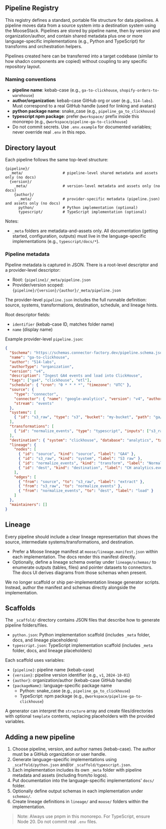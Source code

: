 ## Pipeline Registry

This registry defines a standard, portable file structure for data pipelines. A pipeline moves data from a source system into a destination system using the MooseStack. Pipelines are stored by pipeline name, then by version and organization/author, and contain shared metadata plus one or more language-specific implementations (e.g., Python and TypeScript) for transforms and orchestration helpers.

Pipelines created here can be transferred into a target codebase (similar to how shadcn components are copied) without coupling to any specific repository layout.

### Naming conventions

- **pipeline name**: kebab-case (e.g., `ga-to-clickhouse`, `shopify-orders-to-warehouse`)
- **author/organization**: kebab-case GitHub org or user (e.g., `514-labs`). Must correspond to a real GitHub handle (used for linking and avatars)
- **python package name**: snake_case (e.g., `pipeline_ga_to_clickhouse`)
- **typescript npm package**: prefer `@workspace/` prefix inside this monorepo (e.g., `@workspace/pipeline-ga-to-clickhouse`)
- Do not commit secrets. Use `.env.example` for documented variables; never override real `.env` in this repo.

## Directory layout

Each pipeline follows the same top-level structure:

```
{pipeline}/
  _meta/                  # pipeline-level shared metadata and assets only (no docs)
  {version}/
    _meta/                # version-level metadata and assets only (no docs)
    {author}/
      _meta/              # provider-specific metadata (pipeline.json) and assets only (no docs)
      python/             # Python implementation (optional)
      typescript/         # TypeScript implementation (optional)
```

Notes:

- `_meta` folders are metadata-and-assets only. All documentation (getting started, configuration, outputs) must live in the language-specific implementations (e.g., `typescript/docs/*`).

### Pipeline metadata

Pipeline metadata is captured in JSON. There is a root-level descriptor and a provider-level descriptor:

- Root: `{pipeline}/_meta/pipeline.json`
- Provider/version scoped: `{pipeline}/{version}/{author}/_meta/pipeline.json`

The provider-level `pipeline.json` includes the full runnable definition: source, systems, transformations, destination, schedule, and lineage hints.

Root descriptor fields:

- `identifier` (kebab-case ID, matches folder name)
- `name` (display name)

Example provider-level `pipeline.json`:

```json
{
  "$schema": "https://schemas.connector-factory.dev/pipeline.schema.json",
  "name": "ga-to-clickhouse",
  "author": "514-labs",
  "authorType": "organization",
  "version": "v4",
  "description": "Ingest GA4 events and load into ClickHouse",
  "tags": ["ga4", "clickhouse", "etl"],
  "schedule": { "cron": "0 * * * *", "timezone": "UTC" },
  "source": {
    "type": "connector",
    "connector": { "name": "google-analytics", "version": "v4", "author": "514-labs" },
    "stream": "events"
  },
  "systems": [
    { "id": "s3_raw", "type": "s3", "bucket": "my-bucket", "path": "ga/events/raw/" }
  ],
  "transformations": [
    { "id": "normalize_events", "type": "typescript", "inputs": ["s3_raw"], "outputs": ["ch_stage.events"] }
  ],
  "destination": { "system": "clickhouse", "database": "analytics", "table": "events" },
  "lineage": {
    "nodes": [
      { "id": "source", "kind": "source", "label": "GA4" },
      { "id": "s3_raw", "kind": "system", "label": "S3 raw" },
      { "id": "normalize_events", "kind": "transform", "label": "Normalize" },
      { "id": "dest", "kind": "destination", "label": "CH analytics.events" }
    ],
    "edges": [
      { "from": "source", "to": "s3_raw", "label": "extract" },
      { "from": "s3_raw", "to": "normalize_events" },
      { "from": "normalize_events", "to": "dest", "label": "load" }
    ]
  },
  "maintainers": []
}
```

## Lineage

Every pipeline should include a clear lineage representation that shows the source, intermediate systems/transformations, and destination.

- Prefer a Moose lineage manifest at `moose/lineage.manifest.json` within each implementation. The docs render this manifest directly.
- Optionally, define a lineage schema overlay under `lineage/schemas/` to enumerate outputs (tables, files) and pointer datasets to connectors. The docs UI derives diagrams from those schemas when present.

We no longer scaffold or ship per-implementation lineage generator scripts. Instead, author the manifest and schemas directly alongside the implementation.

## Scaffolds

The `_scaffold/` directory contains JSON files that describe how to generate pipeline folders/files.

- `python.json`: Python implementation scaffold (includes `_meta` folder, docs, and lineage placeholders)
- `typescript.json`: TypeScript implementation scaffold (includes `_meta` folder, docs, and lineage placeholders)

Each scaffold uses variables:

- `{pipeline}`: pipeline name (kebab-case)
- `{version}`: pipeline version identifier (e.g., `v1`, `2024-10-01`)
- `{author}`: organization/author (kebab-case GitHub handle)
- `{packageName}`: language-specific package name
  - Python: snake_case (e.g., `pipeline_ga_to_clickhouse`)
  - TypeScript: npm package (e.g., `@workspace/pipeline-ga-to-clickhouse`)

A generator can interpret the `structure` array and create files/directories with optional `template` contents, replacing placeholders with the provided variables.

## Adding a new pipeline

1. Choose pipeline, version, and author names (kebab-case). The author must be a GitHub organization or user handle.
2. Generate language-specific implementations using `_scaffold/python.json` and/or `_scaffold/typescript.json`.
3. Each implementation includes its own `_meta` folder with pipeline metadata and assets (including from/to logos).
4. Put documentation into the language-specific implementations' `docs/` folder.
5. Optionally define output schemas in each implementation under `schemas/`.
6. Create lineage definitions in `lineage/` and `moose/` folders within the implementation.

> Note: Always use pnpm in this monorepo. For TypeScript, ensure Node 20. Do not commit real `.env` files.
